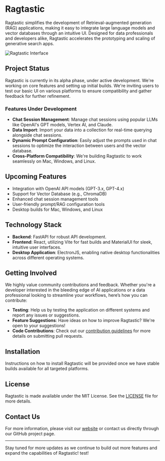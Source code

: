 # Ragtastic

Ragtastic simplifies the development of Retrieval-augmented generation (RAG) applications, making it easy to integrate large language models and vector databases through an intuitive UI. Designed for data professionals and developers alike, Ragtastic accelerates the prototyping and scaling of generative search apps.

![Ragtastic Interface](https://github.com/Yerrington-Consulting/Ragtastic/assets/2257834/88e18383-6298-4bce-b1e5-4b66eeb9798d)

## Project Status
Ragtastic is currently in its alpha phase, under active development. We're working on core features and setting up initial builds. We're inviting users to test our basic UI on various platforms to ensure compatibility and gather feedback for further refinement.

### Features Under Development
- **Chat Session Management**: Manage chat sessions using popular LLMs like OpenAI's GPT models, Vertex AI, and Claude.
- **Data Import**: Import your data into a collection for real-time querying alongside chat sessions.
- **Dynamic Prompt Configuration**: Easily adjust the prompts used in chat sessions to optimize the interaction between users and the vector database.
- **Cross-Platform Compatibility**: We're building Ragtastic to work seamlessly on Mac, Windows, and Linux.

## Upcoming Features
- Integration with OpenAI API models (GPT-3.x, GPT-4.x)
- Support for Vector Database (e.g., ChromaDB)
- Enhanced chat session management tools
- User-friendly prompt/RAG configuration tools
- Desktop builds for Mac, Windows, and Linux

## Technology Stack
- **Backend**: FastAPI for robust API development.
- **Frontend**: React, utilizing Vite for fast builds and MaterialUI for sleek, intuitive user interfaces.
- **Desktop Application**: ElectronJS, enabling native desktop functionalities across different operating systems.

## Getting Involved
We highly value community contributions and feedback. Whether you're a developer interested in the bleeding edge of AI applications or a data professional looking to streamline your workflows, here’s how you can contribute:

- **Testing**: Help us by testing the application on different systems and report any issues or suggestions.
- **Feature Suggestions**: Have ideas on how to improve Ragtastic? We're open to your suggestions!
- **Code Contributions**: Check out our [contribution guidelines](LINK_TO_CONTRIBUTION_GUIDELINES) for more details on submitting pull requests.

## Installation
Instructions on how to install Ragtastic will be provided once we have stable builds available for all targeted platforms.

## License
Ragtastic is made available under the MIT License. See the [LICENSE](LINK_TO_LICENSE) file for more details.

## Contact Us
For more information, please visit our [website](https://www.yerrington.net) or contact us directly through our GitHub project page.

---

Stay tuned for more updates as we continue to build out more features and expand the capabilities of Ragtastic! test!

